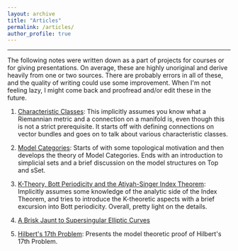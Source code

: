```yaml
---
layout: archive
title: "Articles"
permalink: /articles/
author_profile: true
---
```


---

The following notes were written down as a part of projects for courses or for giving presentations. On average, these are highly unoriginal and derive heavily from one or two sources.
There are probably errors in all of these, and the quality of writing could use some improvement. 
When I'm not feeling lazy, I might come back and proofread and/or edit these in the future.

1. [Characteristic Classes](http://siddharth64.github.io/files/CharClasses.pdf): This implicitly assumes you know what a Riemannian metric and a connection on a manifold is, even though this is not a strict prerequisite.
 It starts off with defining connections on vector bundles and goes on to talk about various characteristic classes.

2. [Model Categories](http://siddharth64.github.io/files/Model%20Categories.pdf): Starts of with some topological motivation and then develops the theory of Model Categories. Ends with an introduction to simplicial sets and a brief discussion on the model structures on Top and sSet. 

3. [K-Theory, Bott Periodicity and the Atiyah-Singer Index Theorem](http://siddharth64.github.io/files/K_Theory_Bott_Index.pdf): Implicitly assumes some knowledge of the analytic side of the Index Theorem, and tries to introduce the K-theoretic aspects with a brief excursion into Bott periodicity. Overall, pretty light on the details.

4. [A Brisk Jaunt to Supersingular Elliptic Curves](http://siddharth64.github.io/files/Elliptic_Curves.pdf)
5. [Hilbert's 17th Problem](http://siddharth64.github.io/files/Hilbert_s_17th_Problem.pdf): Presents the model theoretic proof of Hilbert's 17th Problem.

